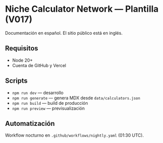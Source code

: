 # Niche Calculator Network — Plantilla (V017)

Documentación en español. El sitio público está en inglés.

## Requisitos
- Node 20+
- Cuenta de GitHub y Vercel

## Scripts
- `npm run dev` — desarrollo
- `npm run generate` — genera MDX desde `data/calculators.json`
- `npm run build` — build de producción
- `npm run preview` — previsualización

## Automatización
Workflow nocturno en `.github/workflows/nightly.yaml` (01:30 UTC).
